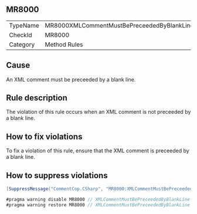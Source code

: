 ## MR8000

<table>
<tr>
  <td>TypeName</td>
  <td>MR8000XMLCommentMustBePreceededByBlankLine</td>
</tr>
<tr>
  <td>CheckId</td>
  <td>MR8000</td>
</tr>
<tr>
  <td>Category</td>
  <td>Method Rules</td>
</tr>
</table>

## Cause

An XML comment must be preceeded by a blank line.

## Rule description

The violation of this rule occurs when an XML comment is not preceeded by a blank line.

## How to fix violations

To fix a violation of this rule, ensure that the XML comment is preceeded by a blank line.

## How to suppress violations

```csharp
[SuppressMessage("CommentCop.CSharp", "MR8000:XMLCommentMustBePreceededByBlankLine", Justification = "Reviewed.")]
```

```csharp
#pragma warning disable MR8000 // XMLCommentMustBePreceededByBlankLine
#pragma warning restore MR8000 // XMLCommentMustBePreceededByBlankLine
```